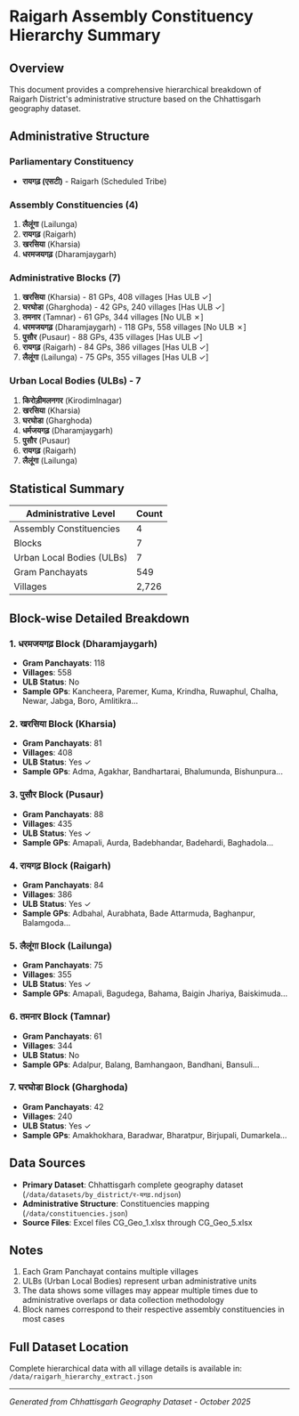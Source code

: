 # Raigarh Assembly Constituency Hierarchy Summary

## Overview
This document provides a comprehensive hierarchical breakdown of Raigarh District's administrative structure based on the Chhattisgarh geography dataset.

## Administrative Structure

### Parliamentary Constituency
- **रायगढ़ (एसटी)** - Raigarh (Scheduled Tribe)

### Assembly Constituencies (4)
1. **लैलूंगा** (Lailunga)
2. **रायगढ़** (Raigarh)
3. **खरसिया** (Kharsia)
4. **धरमजयगढ़** (Dharamjaygarh)

### Administrative Blocks (7)
1. **खरसिया** (Kharsia) - 81 GPs, 408 villages [Has ULB ✓]
2. **घरघोडा** (Gharghoda) - 42 GPs, 240 villages [Has ULB ✓]  
3. **तमनार** (Tamnar) - 61 GPs, 344 villages [No ULB ✗]
4. **धरमजयगढ़** (Dharamjaygarh) - 118 GPs, 558 villages [No ULB ✗]
5. **पुसौर** (Pusaur) - 88 GPs, 435 villages [Has ULB ✓]
6. **रायगढ़** (Raigarh) - 84 GPs, 386 villages [Has ULB ✓]
7. **लैलूंगा** (Lailunga) - 75 GPs, 355 villages [Has ULB ✓]

### Urban Local Bodies (ULBs) - 7
1. **किरोड़ीमलनगर** (Kirodimlnagar)
2. **खरसिया** (Kharsia)
3. **घरघोडा** (Gharghoda)
4. **धर्मजयगढ़** (Dharamjaygarh)
5. **पुसौर** (Pusaur)
6. **रायगढ़** (Raigarh) 
7. **लैलूंगा** (Lailunga)

## Statistical Summary

| Administrative Level | Count |
|---------------------|-------|
| Assembly Constituencies | 4 |
| Blocks | 7 |
| Urban Local Bodies (ULBs) | 7 |
| Gram Panchayats | 549 |
| Villages | 2,726 |

## Block-wise Detailed Breakdown

### 1. धरमजयगढ़ Block (Dharamjaygarh)
- **Gram Panchayats**: 118
- **Villages**: 558
- **ULB Status**: No
- **Sample GPs**: Kancheera, Paremer, Kuma, Krindha, Ruwaphul, Chalha, Newar, Jabga, Boro, Amlitikra...

### 2. खरसिया Block (Kharsia)  
- **Gram Panchayats**: 81
- **Villages**: 408
- **ULB Status**: Yes ✓
- **Sample GPs**: Adma, Agakhar, Bandhartarai, Bhalumunda, Bishunpura...

### 3. पुसौर Block (Pusaur)
- **Gram Panchayats**: 88  
- **Villages**: 435
- **ULB Status**: Yes ✓
- **Sample GPs**: Amapali, Aurda, Badebhandar, Badehardi, Baghadola...

### 4. रायगढ़ Block (Raigarh)
- **Gram Panchayats**: 84
- **Villages**: 386  
- **ULB Status**: Yes ✓
- **Sample GPs**: Adbahal, Aurabhata, Bade Attarmuda, Baghanpur, Balamgoda...

### 5. लैलूंगा Block (Lailunga)
- **Gram Panchayats**: 75
- **Villages**: 355
- **ULB Status**: Yes ✓  
- **Sample GPs**: Amapali, Bagudega, Bahama, Baigin Jhariya, Baiskimuda...

### 6. तमनार Block (Tamnar)
- **Gram Panchayats**: 61
- **Villages**: 344
- **ULB Status**: No
- **Sample GPs**: Adalpur, Balang, Bamhangaon, Bandhani, Bansuli...

### 7. घरघोडा Block (Gharghoda)
- **Gram Panchayats**: 42
- **Villages**: 240
- **ULB Status**: Yes ✓
- **Sample GPs**: Amakhokhara, Baradwar, Bharatpur, Birjupali, Dumarkela...

## Data Sources
- **Primary Dataset**: Chhattisgarh complete geography dataset (`/data/datasets/by_district/र-यगढ़.ndjson`)
- **Administrative Structure**: Constituencies mapping (`/data/constituencies.json`)
- **Source Files**: Excel files CG_Geo_1.xlsx through CG_Geo_5.xlsx

## Notes
1. Each Gram Panchayat contains multiple villages
2. ULBs (Urban Local Bodies) represent urban administrative units
3. The data shows some villages may appear multiple times due to administrative overlaps or data collection methodology
4. Block names correspond to their respective assembly constituencies in most cases

## Full Dataset Location
Complete hierarchical data with all village details is available in:
`/data/raigarh_hierarchy_extract.json`

---
*Generated from Chhattisgarh Geography Dataset - October 2025*